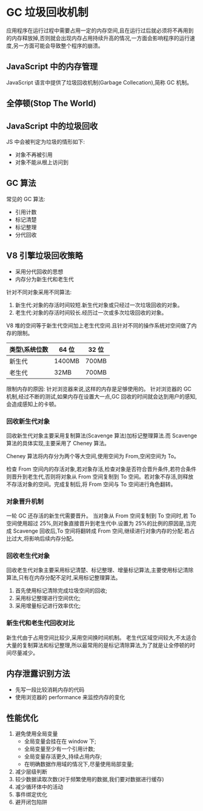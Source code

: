# GC 垃圾回收机制

应用程序在运行过程中需要占用一定的内存空间,且在运行过后就必须将不再用到的内存释放掉,否则就会出现内存占用持续升高的情况,一方面会影响程序的运行速度,另一方面可能会导致整个程序的崩溃。

## JavaScript 中的内存管理

JavaScript 语言中提供了垃圾回收机制(Garbage Collecation),简称 GC 机制。

## 全停顿(Stop The World)

## JavaScript 中的垃圾回收

JS 中会被判定为垃圾的情形如下:

- 对象不再被引用
- 对象不能从根上访问到

## GC 算法

常见的 GC 算法:

- 引用计数
- 标记清楚
- 标记整理
- 分代回收

## V8 引擎垃圾回收策略

- 采用分代回收的思想
- 内存分为新生代和老生代

针对不同对象采用不同算法:

1. 新生代:对象的存活时间较短.新生代对象或只经过一次垃圾回收的对象。
2. 老生代:对象的存活时间较长.经历过一次或多次垃圾回收的对象。

V8 堆的空间等于新生代空间加上老生代空间.且针对不同的操作系统对空间做了内存的限制。

| 类型\系统位数 | 64 位  | 32 位 |
| ------------- | ------ | ----- |
| 新生代        | 1400MB | 700MB |
| 老生代        | 32MB   | 700MB |

限制内存的原因:
针对浏览器来说,这样的内存是足够使用的。
针对浏览器的 GC 机制,经过不断的测试,如果内存在设置大一点,GC 回收的时间就会达到用户的感知,会造成感知上的卡顿。

### 回收新生代对象

回收新生代对象主要采用复制算法(Scavenge 算法)加标记整理算法.而 Scavenge 算法的具体实现,主要采用了 Cheney 算法。

Cheney 算法将内存分为两个等大空间,使用空间为 From,空闲空间为 To。

检查 From 空间内的存活对象,若对象存活,检查对象是否符合晋升条件,若符合条件则晋升到老生代,否则将对象从 From 空间复制到 To 空间。若对象不存活,则释放不存活对象的空间。完成复制后,将 From 空间与 To 空间进行角色翻转。

### 对象晋升机制

一轮 GC 还存活的新生代需要晋升。
当对象从 From 空间复制到 To 空间时,若 To 空间使用超过 25%,则对象直接晋升到老生代中.设置为 25%的比例的原因是,当完成 Scavenge 回收后,To 空间将翻转成 From 空间,继续进行对象内存的分配.若占比过大,将影响后续内存分配。

### 回收老生代对象

回收老生代对象主要采用标记清楚、标记整理、增量标记算法,主要使用标记清除算法,只有在内存分配不足时,采用标记整理算法。

1. 首先使用标记清除完成垃圾空间的回收;
2. 采用标记整理进行空间优化;
3. 采用增量标记进行效率优化;

### 新生代和老生代回收对比

新生代由于占用空间比较少,采用空间换时间机制。
老生代区域空间较大,不太适合大量的复制算法和标记整理,所以最常用的是标记清除算法,为了就是让全停顿的时间尽量减少。

## 内存泄露识别方法

- 先写一段比较消耗内存的代码
- 使用浏览器的 performance 来监控内存的变化

## 性能优化

1. 避免使用全局变量
   - 全局变量会挂在在 window 下;
   - 全局变量至少有一个引用计数;
   - 全局变量存活更久,持续占用内存;
   - 在明确数据作用域的情况下,尽量使用局部变量;
2. 减少层级判断
3. 较少数据读取次数(对于频繁使用的数据,我们要对数据进行缓存)
4. 减少循环体中的活动
5. 事件绑定优化
6. 避开闭包陷阱
